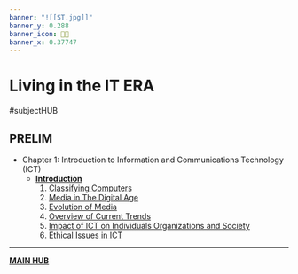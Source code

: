 ```yaml
---
banner: "![[ST.jpg]]"
banner_y: 0.288
banner_icon: 🧑‍💼
banner_x: 0.37747
---
```

# Living in the IT ERA
#subjectHUB

## PRELIM
- Chapter 1: Introduction to Information and Communications Technology (ICT)
	- **[Introduction](STintro.md)**
		1. [Classifying Computers](STPrelimCh1.md)
		2. [Media in The Digital Age](STPrelimCh2.md)
		3. [Evolution of Media](STPrelimCh3.md)
		4. [Overview of Current Trends](STPrelimCh4.md)
		5. [Impact of ICT on Individuals Organizations and Society](STPrelimCh5.md)
		6. [Ethical Issues in ICT](STPrelimCh6.md)


---
**[MAIN HUB](MAINBSIT.md)**